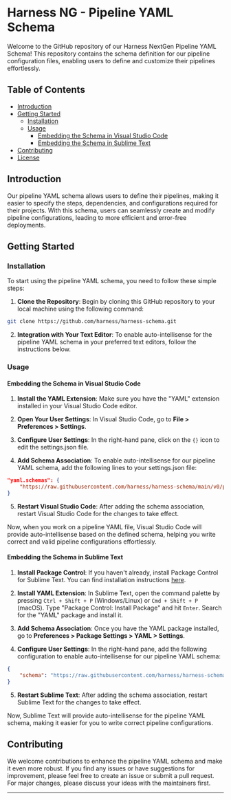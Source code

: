 # Harness NG - Pipeline YAML Schema

Welcome to the GitHub repository of our Harness NextGen Pipeline YAML Schema! This repository contains the schema definition for our pipeline configuration files, enabling users to define and customize their pipelines effortlessly.

## Table of Contents

- [Introduction](#introduction)
- [Getting Started](#getting-started)
  - [Installation](#installation)
  - [Usage](#usage)
    - [Embedding the Schema in Visual Studio Code](#embedding-the-schema-in-visual-studio-code)
    - [Embedding the Schema in Sublime Text](#embedding-the-schema-in-sublime-text)
- [Contributing](#contributing)
- [License](#license)

## Introduction

Our pipeline YAML schema allows users to define their pipelines, making it easier to specify the steps, dependencies, and configurations required for their projects. With this schema, users can seamlessly create and modify pipeline configurations, leading to more efficient and error-free deployments.

## Getting Started

### Installation

To start using the pipeline YAML schema, you need to follow these simple steps:

1. **Clone the Repository**: Begin by cloning this GitHub repository to your local machine using the following command:

```bash
git clone https://github.com/harness/harness-schema.git
```

2. **Integration with Your Text Editor**: To enable auto-intellisense for the pipeline YAML schema in your preferred text editors, follow the instructions below.

### Usage

#### Embedding the Schema in Visual Studio Code

1. **Install the YAML Extension**: Make sure you have the "YAML" extension installed in your Visual Studio Code editor.

2. **Open Your User Settings**: In Visual Studio Code, go to **File > Preferences > Settings**.

3. **Configure User Settings**: In the right-hand pane, click on the `{}` icon to edit the settings.json file.

4. **Add Schema Association**: To enable auto-intellisense for our pipeline YAML schema, add the following lines to your settings.json file:

```json
"yaml.schemas": {
    "https://raw.githubusercontent.com/harness/harness-schema/main/v0/pipeline.json": "pipeline.yaml"
}
```

5. **Restart Visual Studio Code**: After adding the schema association, restart Visual Studio Code for the changes to take effect.

Now, when you work on a pipeline YAML file, Visual Studio Code will provide auto-intellisense based on the defined schema, helping you write correct and valid pipeline configurations effortlessly.

#### Embedding the Schema in Sublime Text

1. **Install Package Control**: If you haven't already, install Package Control for Sublime Text. You can find installation instructions [here](https://packagecontrol.io/installation).

2. **Install YAML Extension**: In Sublime Text, open the command palette by pressing `Ctrl + Shift + P` (Windows/Linux) or `Cmd + Shift + P` (macOS). Type "Package Control: Install Package" and hit `Enter`. Search for the "YAML" package and install it.

3. **Add Schema Association**: Once you have the YAML package installed, go to **Preferences > Package Settings > YAML > Settings**.

4. **Configure User Settings**: In the right-hand pane, add the following configuration to enable auto-intellisense for our pipeline YAML schema:

```json
{
    "schema": "https://raw.githubusercontent.com/harness/harness-schema/main/v0/pipeline.json"
}
```


5. **Restart Sublime Text**: After adding the schema association, restart Sublime Text for the changes to take effect.

Now, Sublime Text will provide auto-intellisense for the pipeline YAML schema, making it easier for you to write correct pipeline configurations.

## Contributing

We welcome contributions to enhance the pipeline YAML schema and make it even more robust. If you find any issues or have suggestions for improvement, please feel free to create an issue or submit a pull request. For major changes, please discuss your ideas with the maintainers first.

---


